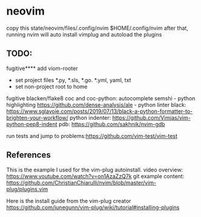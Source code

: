 # neovim

copy this  state/neovim/files/.config/nvim $HOME/.config/nvim
after that, running nvim will auto install vimplug and autoload the plugins

 
## TODO:
fugitive****
 add viom-rooter
  - set project files *.py, *.sls, *.go. *.yml, yaml, txt
  - set non-project root to home
  
  fugitive
blacken/flake8
coc and coc-python: autocomplete
semshi - python highlighting
https://github.com/dense-analysis/ale - python linter
black: https://www.sglavoie.com/posts/2019/07/13/black-a-python-formatter-to-brighten-your-workflow/
python indenter: https://github.com/Vimjas/vim-python-pep8-indent
pdb: https://github.com/sakhnik/nvim-gdb

run tests and jump to problems:https://github.com/vim-test/vim-test

## References

This  is the example I used for the vim-plug autoinstall. 
video overview:
https://www.youtube.com/watch?v=on1AzaZzQ7k
git example content:
https://github.com/ChristianChiarulli/nvim/blob/master/vim-plug/plugins.vim

Here is the install guide from the vim-plug creator
https://github.com/junegunn/vim-plug/wiki/tutorial#installing-plugins
